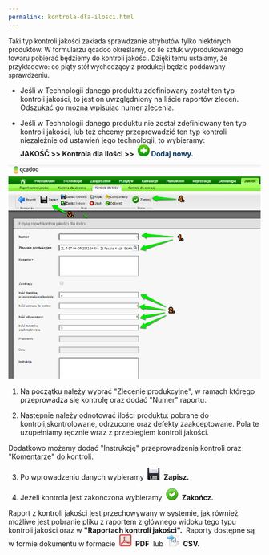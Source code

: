 ```yaml
---
permalink: kontrola-dla-ilosci.html
---
```

<font size="2"><span style="line-height:1.6">

Taki typ kontroli jakości zakłada sprawdzanie atrybutów tylko niektórych produktów. W formularzu qcadoo określamy, co ile sztuk wyprodukowanego towaru pobierać będziemy do kontroli jakości. Dzięki temu ustalamy, że przykładowo: co piąty stół wychodzący z produkcji będzie poddawany sprawdzeniu.
</span></font>
  

- Jeśli w Technologii danego produktu zdefiniowany został ten typ kontroli jakości, to jest on uwzględniony na liście raportów zleceń. Odszukać go można wpisując numer zlecenia.  
  
- Jeśli w Technologii danego produktu nie został zdefiniowany ten typ kontroli jakości, lub też chcemy przeprowadzić ten typ kontroli niezależnie od ustawień jego technologii, to wybieramy:  
**JAKOŚĆ \>\> Kontrola dla ilości \>\>&nbsp;
[![](/images/newIcon24.png)](/images/newIcon24.png)&nbsp;<font color="#073763"><b>Dodaj nowy</b>.</font>**

**[![](/images/jako%C5%9B%C4%87-%20kontrola%20dla%20ilo%C5%9Bci-%20strza%C5%82ki.png)](/images/jako%C5%9B%C4%87-%20kontrola%20dla%20ilo%C5%9Bci-%20strza%C5%82ki.png)**

1. Na początku należy wybrać "Zlecenie produkcyjne", w ramach którego przeprowadza się kontrolę oraz dodać "Numer" raportu.  
  
2. Następnie należy odnotować ilości produktu: pobrane do kontroli,skontrolowane, odrzucone oraz defekty zaakceptowane. Pola te uzupełniamy ręcznie wraz z przebiegiem kontroli jakości.  
  
Dodatkowo możemy dodać "Instrukcję" przeprowadzenia kontroli oraz "Komentarze" do kontroli.  
  
3. Po wprowadzeniu danych wybieramy&nbsp; ![](/images/zapisz.png)&nbsp; **Zapisz.**  
  
4. Jeżeli kontrola jest zakończona wybieramy&nbsp; ![](/images/acceptIcon24.png)&nbsp; **Zakończ.**

  

Raport z kontroli jakości jest przechowywany w systemie, jak również możliwe jest pobranie pliku z raportem z głównego widoku tego typu kontroli jakości oraz w **"Raportach kontroli jakości".&nbsp;** Raporty dostępne są w formie dokumentu w formacie&nbsp; ![](/images/PDF.png)&nbsp; **PDF** &nbsp;lub&nbsp; ![](/images/exportToCsvIcon24.png)&nbsp; **CSV.**

  

  

